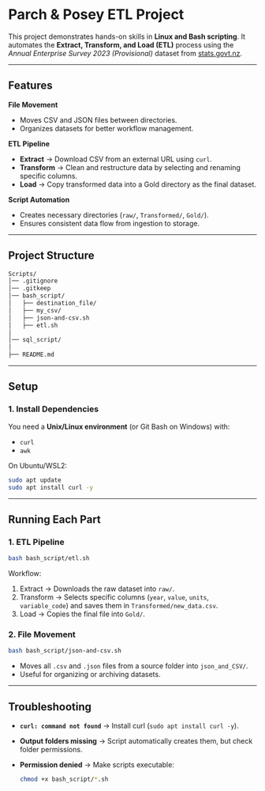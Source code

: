 # Parch & Posey ETL Project

This project demonstrates hands-on skills in **Linux and Bash scripting**.
It automates the **Extract, Transform, and Load (ETL)** process using the *Annual Enterprise Survey 2023 (Provisional)* dataset from [stats.govt.nz](https://www.stats.govt.nz/).

---

## Features

**File Movement**

* Moves CSV and JSON files between directories.
* Organizes datasets for better workflow management.

**ETL Pipeline**

* **Extract** → Download CSV from an external URL using `curl`.
* **Transform** → Clean and restructure data by selecting and renaming specific columns.
* **Load** → Copy transformed data into a Gold directory as the final dataset.

**Script Automation**

* Creates necessary directories (`raw/`, `Transformed/`, `Gold/`).
* Ensures consistent data flow from ingestion to storage.

---

## Project Structure

```bash
Scripts/
│── .gitignore
│── .gitkeep
│── bash_script/
│   ├── destination_file/
│   ├── my_csv/
│   ├── json-and-csv.sh
│   ├── etl.sh
│
│── sql_script/
│
├── README.md
```

---

## Setup

### 1. Install Dependencies

You need a **Unix/Linux environment** (or Git Bash on Windows) with:

* `curl`
* `awk`

On Ubuntu/WSL2:

```bash
sudo apt update
sudo apt install curl -y
```

---

## Running Each Part

### 1. ETL Pipeline

```bash
bash bash_script/etl.sh
```

Workflow:

1. Extract → Downloads the raw dataset into `raw/`.
2. Transform → Selects specific columns (`year`, `value`, `units`, `variable_code`) and saves them in `Transformed/new_data.csv`.
3. Load → Copies the final file into `Gold/`.

### 2. File Movement

```bash
bash bash_script/json-and-csv.sh
```

* Moves all `.csv` and `.json` files from a source folder into `json_and_CSV/`.
* Useful for organizing or archiving datasets.

---

## Troubleshooting

* **`curl: command not found`** → Install curl (`sudo apt install curl -y`).
* **Output folders missing** → Script automatically creates them, but check folder permissions.
* **Permission denied** → Make scripts executable:

  ```bash
  chmod +x bash_script/*.sh
  ```
